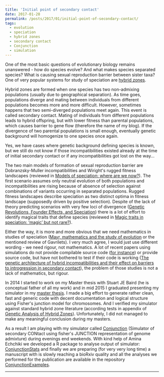 ```yaml
---
title: 'Initial point of secondary contact'
date: 2017-01-28
permalink: /posts/2017/01/initial-point-of-secondary-contact/
tags:
  - evolution
  - speciation
  - hybrid zones
  - secondary contact
  - Conjunction
  - simulation
---
```


One of the most basic questions of evolutionary biology remains unanswered - how do species evolve? And what makes species separated species? What is causing sexual reproduction barrier between sister taxa? One of very popular systems for study of speciation are [hybrid zones](https://en.wikipedia.org/wiki/Hybrid_zone).

Hybrid zones are formed when one species has two non-admixing populations (usually due to geographical separation). As time goes, populations diverge and mating between individuals from different populations becomes more and more difficult. However, sometimes happens that two semi-diverged populations meet again. This event is called secondary contact. Mating of individuals from different populations leads to hybrid offspring, but with lower fitness than parental populations, which causes barrier to gene flow (therefore the name of my blog). If the divergence of two parental populations is small enough, eventually genetic background will homogenize to one species once again.

Yes, we have cases where genetic background defining species is known, but we still do not know if those incompatibilities existed already at the time of initial secondary contact or if any incompatibilities got lost on the way...

The two main models of formation of sexual reproduction barrier are Dobranzsky-Muller incompatibilities and Wiright's rugged fitness landscapes (reviewed in [Models of speciation: where are we now?](https://www.ncbi.nlm.nih.gov/pubmed/25149251)). The first scenario assumes only neutral evolution of both populations and incompatibilities are rising because of absence of selection against combinations of variants occurring in separated populations. Rugged fitness landscapes describe speciation as two distinct optima in fitness landscape (supposedly driven by positive selection). Despite of the lack of theory predicting scenarios with very few loci of divergence ([Genetic Revolutions, Founder Effects, and Speciation](http://www.annualreviews.org/doi/abs/10.1146/annurev.es.15.110184.001025)) there is a lot of effort to identify magical traits that define species (reviewed in [Magic traits in speciation: ‘magic’ but not rare?](http://www.cell.com/trends/ecology-evolution/abstract/S0169-5347(11)00113-3)).

Either the way, it is more and more obvious that we need mathematics in studies of speciation ([Mayr, mathematics and the study of evolution](https://www.ncbi.nlm.nih.gov/pmc/articles/PMC2687772/) or the mentioned review of Gavrilets). I very much agree, I would just use different wording - we need rigour, not mathematics. A lot of recent papers using simulations do not provide compilable source code ([for instance](http://www.pnas.org/content/113/4/E440.abstract)) or provide source code, but have not bothered to test if their code is working ([The genetic architecture of hybrid incompatibilities and their effect on barriers to introgression in secondary contact](http://onlinelibrary.wiley.com/doi/10.1111/evo.12725/abstract)), the problem of those studies is not a lack of mathematics, but rigour.

In 2014 I started to work on my Master thesis with Stuart JE Baird (he is conceptual father of all my work) and in mid 2015 I graduated presenting my simulator in my [master thesis](http://is.muni.cz/th/376090/prif_m/thesis_jaron_zadani.pdf). I made a big effort to generate rather clean, fast and generic code with decent documentation and logical structure using Fisher's junction model for chromosomes. And I verified my simulator against standard hybrid zone literature (according tests in appendix of [Genetic Analysis of Hybrid Zones](https://books.google.ch/books?hl=cs&lr=&id=aFJFkVKskYIC&oi=fnd&pg=PA13&ots=MDjZjhN8QL&sig=SSA-EVcSfQyyixnw-esRLFJMn_Y&redir_esc=y#v=onepage&q&f=false)). Unfortunately, I did not managed to make any meaningful conclusion during my masters.

As a result I am playing with my simulator called [Conjunction](https://github.com/KamilSJaron/Conjunction) (Simulator of secondary CONtact using fisher's JUNCTION representation of genome admixture) during evenings end weekends. With kind help of Amina Echchiki we developed a R package to analyse output of simulator: [ConjunctionStats](https://github.com/KamilSJaron/ConjunctionStats) and finally we are preparing (for very very long time) a manuscript with is slowly reaching a bioRxiv quality and all the analyses we performed for the publication are available in the repository [ConjunctionExamples](https://github.com/KamilSJaron/ConjunctionExamples).

------
